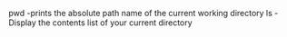 pwd -prints the absolute path name of the current working directory
ls -Display the contents list of your current directory
